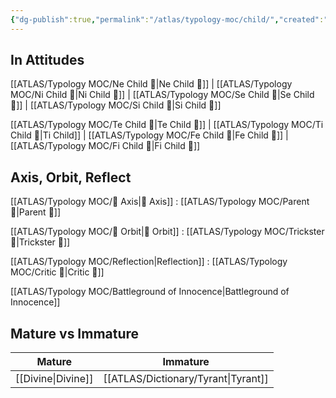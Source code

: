 ```yaml
---
{"dg-publish":true,"permalink":"/atlas/typology-moc/child/","created":"","updated":"2023-03-09T10:20:08.871+01:00"}
---
```



## In Attitudes

[[ATLAS/Typology MOC/Ne Child 🧒\|Ne Child 🧒]] | [[ATLAS/Typology MOC/Ni Child 🧒\|Ni Child 🧒]] | [[ATLAS/Typology MOC/Se Child 🧒\|Se Child 🧒]] | [[ATLAS/Typology MOC/Si Child 🧒\|Si Child 🧒]]

[[ATLAS/Typology MOC/Te Child 🧒\|Te Child 🧒]] | [[ATLAS/Typology MOC/Ti Child 🧒\|Ti Child]] | [[ATLAS/Typology MOC/Fe Child 🧒\|Fe Child 🧒]] | [[ATLAS/Typology MOC/Fi Child 🧒\|Fi Child 🧒]]

## Axis, Orbit, Reflect

[[ATLAS/Typology MOC/🧲 Axis\|🧲 Axis]] : [[ATLAS/Typology MOC/Parent 🤨\|Parent 🤨]]

[[ATLAS/Typology MOC/🔄 Orbit\|🔄 Orbit]] : [[ATLAS/Typology MOC/Trickster 🤡\|Trickster 🤡]]

[[ATLAS/Typology MOC/Reflection\|Reflection]] : [[ATLAS/Typology MOC/Critic 🤔\|Critic 🤔]]

[[ATLAS/Typology MOC/Battleground of Innocence\|Battleground of Innocence]]

## Mature vs Immature

| Mature | Immature |
| -------- | --------- | 
| [[Divine\|Divine]]   | [[ATLAS/Dictionary/Tyrant\|Tyrant]]  |  
